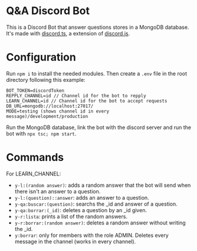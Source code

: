# Q&A Discord Bot

This is a Discord Bot that answer questions stores in a MongoDB database. It's made with [discord.ts](https://github.com/OwenCalvin/discord.ts), a extension of [discord.js](https://github.com/discordjs/discord.js/).

# Configuration

Run `npm i` to install the needed modules. Then create a `.env` file in the root directory following this example:

```
BOT_TOKEN=discordToken
REPPLY_CHANNEL=id // Channel id for the bot to repply
LEARN_CHANNEL=id // Channel id for the bot to accept requests
DB_URL=mongodb://localhost:27017/
MODE=testing (shows channel id in every message)/development/production
```

Run the MongoDB database, link the bot with the discord server and run the bot with `npx tsc; npm start`.

# Commands

For LEARN_CHANNEL:

- `y-l:(random answer)`: adds a random answer that the bot will send when there isn't an answer to a question.
- `y-l:(question)::answer`: adds an answer to a question.
- `y-qa:buscar:(question)`: searchs the \_id and answer of a question.
- `y-qa:borrar:(_id)`: deletes a question by an \_id given.
- `y-r:lista`: prints a list of the random answers.
- `y-r:borrar:(random answer)`: deletes a random answer without writing the \_id.
- `y:borrar`: only for members with the role ADMIN. Deletes every message in the channel (works in every channel).
